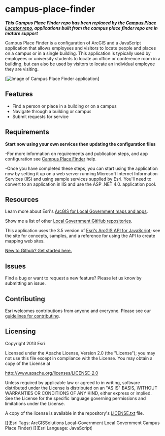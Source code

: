 # campus-place-finder

***This Campus Place Finder repo has been replaced by the [Campus Place Locator repo](https://github.com/Esri/campus-place-locator), applications built from the campus place finder repo are in mature support***

Campus Place Finder is a configuration of ArcGIS and a JavaScript application that allows employees and visitors to locate people and places on a campus or in a single building. This application is typically used by employees or university students to locate an office or conference room in a building, but can also be used by visitors to locate an individual employee they are visiting.

[![Image of Campus Place Finder application](campus-place-finder.png "Campus Place Finder application")]

## Features

* Find a person or place in a building or on a campus
* Navigate through a building or campus
* Submit requests for service

## Requirements

**Start now using your own services then updating the configuration files**

-For more information on requirements and publication steps, and app configuration  see [Campus Place Finder](http://links.esri.com/localgovernment/help/10.2/CampusPlaceFinder) help.

-Once you have completed these steps, you can start using the application now by setting it up on a web server running Microsoft Internet Information Services (IIS) and using sample services supplied by Esri.
You'll need to convert to an application in IIS and use the ASP .NET 4.0. application pool.


## Resources

Learn more about Esri's [ArcGIS for Local Government maps and apps](http://solutions.arcgis.com/local-government/).

Show me a list of other [Local Government GitHub repositories](http://esri.github.io/#Local-Government).

This application uses the 3.5 version of [Esri's ArcGIS API for JavaScript](http://help.arcgis.com/en/webapi/javascript/arcgis/); see the site for concepts, samples, and a reference for using the API to create mapping web sites.

[New to Github? Get started here.](http://htmlpreview.github.com/?https://github.com/Esri/esri.github.com/blob/master/help/esri-getting-to-know-github.html)

## Issues

Find a bug or want to request a new feature?  Please let us know by submitting an issue.

## Contributing

Esri welcomes contributions from anyone and everyone.
Please see our [guidelines for contributing](https://github.com/esri/contributing).

## Licensing

Copyright 2013 Esri

Licensed under the Apache License, Version 2.0 (the "License");
you may not use this file except in compliance with the License.
You may obtain a copy of the License at

   http://www.apache.org/licenses/LICENSE-2.0

Unless required by applicable law or agreed to in writing, software
distributed under the License is distributed on an "AS IS" BASIS,
WITHOUT WARRANTIES OR CONDITIONS OF ANY KIND, either express or implied.
See the License for the specific language governing permissions and
limitations under the License.

A copy of the license is available in the repository's
[LICENSE.txt](LICENSE.txt) file.

[](Esri Tags: ArcGISSolutions Local-Government Local Government Campus Place Finder)
[](Esri Language: JavaScript)
